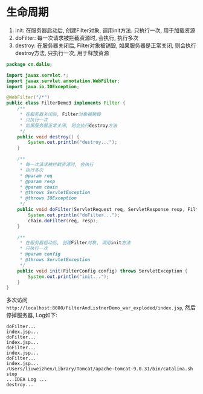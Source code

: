 # 生命周期

1. init: 在服务器启动后, 创建Filter对象, 调用init方法. 只执行一次, 用于加载资源
2. doFilter: 每一次请求被拦截资源时, 会执行, 执行多次
3. destroy: 在服务器关闭后, Filter对象被销毁, 如果服务器是正常关闭, 则会执行destroy方法, 只执行一次, 用于释放资源

```java
package cn.daliu;

import javax.servlet.*;
import javax.servlet.annotation.WebFilter;
import java.io.IOException;

@WebFilter("/*")
public class FilterDemo3 implements Filter {
    /**
     * 在服务器关闭后, Filter对象被销毁
     * 只执行一次
     * 如果服务器正常关闭, 则会执行destroy方法
     */
    public void destroy() {
        System.out.println("destroy...");
    }

    /**
     * 每一次请求被拦截资源时, 会执行
     * 执行多次
     * @param req
     * @param resp
     * @param chain
     * @throws ServletException
     * @throws IOException
     */
    public void doFilter(ServletRequest req, ServletResponse resp, FilterChain chain) throws ServletException, IOException {
        System.out.println("doFilter...");
        chain.doFilter(req, resp);
    }

    /**
     * 在服务器启动后, 创建Filter对象, 调用init方法
     * 只执行一次
     * @param config
     * @throws ServletException
     */
    public void init(FilterConfig config) throws ServletException {
        System.out.println("init...");
    }
}
```

多次访问 `http://localhost:8080/FilterAndListnerDemo_war_exploded/index.jsp`, 然后停掉服务器, Log如下:  

```
doFilter...
index.jsp...
doFilter...
index.jsp...
doFilter...
index.jsp...
doFilter...
index.jsp...
/Users/liuweizhen/Library/Tomcat/apache-tomcat-9.0.31/bin/catalina.sh stop
...IDEA Log ...
destroy...
```